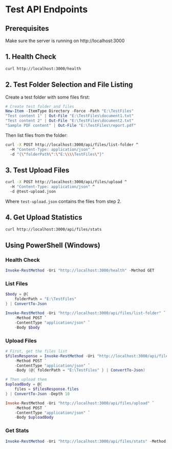 # Test API Endpoints

## Prerequisites
Make sure the server is running on http://localhost:3000

## 1. Health Check

```bash
curl http://localhost:3000/health
```

## 2. Test Folder Selection and File Listing

Create a test folder with some files first:

```powershell
# Create test folder and files
New-Item -ItemType Directory -Force -Path "E:\TestFiles"
"Test content 1" | Out-File "E:\TestFiles\document1.txt"
"Test content 2" | Out-File "E:\TestFiles\document2.txt"
"Sample PDF content" | Out-File "E:\TestFiles\report.pdf"
```

Then list files from the folder:

```bash
curl -X POST http://localhost:3000/api/files/list-folder ^
  -H "Content-Type: application/json" ^
  -d "{\"folderPath\":\"E:\\\\TestFiles\"}"
```

## 3. Test Upload Files

```bash
curl -X POST http://localhost:3000/api/files/upload ^
  -H "Content-Type: application/json" ^
  -d @test-upload.json
```

Where `test-upload.json` contains the files from step 2.

## 4. Get Upload Statistics

```bash
curl http://localhost:3000/api/files/stats
```

## Using PowerShell (Windows)

### Health Check
```powershell
Invoke-RestMethod -Uri "http://localhost:3000/health" -Method GET
```

### List Files
```powershell
$body = @{
    folderPath = "E:\TestFiles"
} | ConvertTo-Json

Invoke-RestMethod -Uri "http://localhost:3000/api/files/list-folder" `
    -Method POST `
    -ContentType "application/json" `
    -Body $body
```

### Upload Files
```powershell
# First, get the files list
$filesResponse = Invoke-RestMethod -Uri "http://localhost:3000/api/files/list-folder" `
    -Method POST `
    -ContentType "application/json" `
    -Body (@{ folderPath = "E:\TestFiles" } | ConvertTo-Json)

# Then upload them
$uploadBody = @{
    files = $filesResponse.files
} | ConvertTo-Json -Depth 10

Invoke-RestMethod -Uri "http://localhost:3000/api/files/upload" `
    -Method POST `
    -ContentType "application/json" `
    -Body $uploadBody
```

### Get Stats
```powershell
Invoke-RestMethod -Uri "http://localhost:3000/api/files/stats" -Method GET
```
